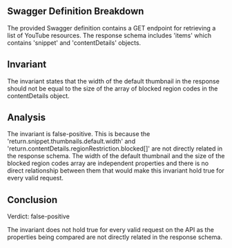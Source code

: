 ## Swagger Definition Breakdown

The provided Swagger definition contains a GET endpoint for retrieving a list of YouTube resources. The response schema includes 'items' which contains 'snippet' and 'contentDetails' objects.

## Invariant

The invariant states that the width of the default thumbnail in the response should not be equal to the size of the array of blocked region codes in the contentDetails object.

## Analysis

The invariant is false-positive. This is because the 'return.snippet.thumbnails.default.width' and 'return.contentDetails.regionRestriction.blocked[]' are not directly related in the response schema. The width of the default thumbnail and the size of the blocked region codes array are independent properties and there is no direct relationship between them that would make this invariant hold true for every valid request.

## Conclusion

Verdict: false-positive

The invariant does not hold true for every valid request on the API as the properties being compared are not directly related in the response schema.
